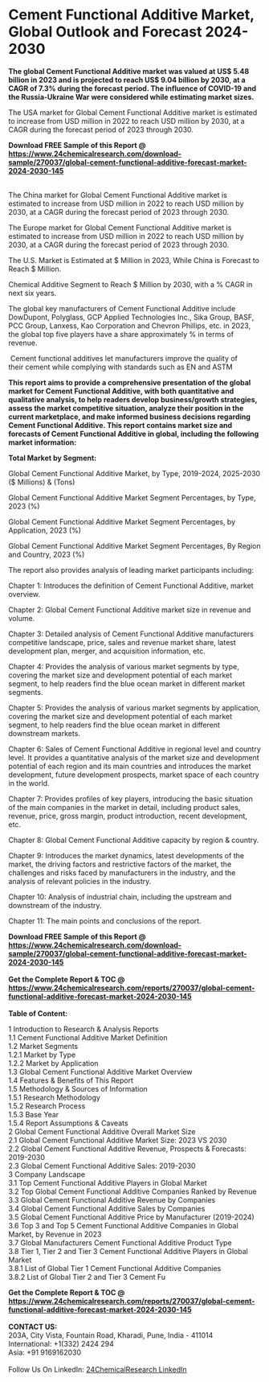 <h1>Cement Functional Additive Market, Global Outlook and Forecast 2024-2030</h1><p><strong>The global Cement Functional Additive market was valued at US$ 5.48 billion in 2023 and is projected to reach US$ 9.04 billion by 2030, at a CAGR of 7.3% during the forecast period. The influence of COVID-19 and the Russia-Ukraine War were considered while estimating market sizes.</strong></p><p>
</p><p>The USA market for Global Cement Functional Additive market is estimated to increase from USD million in 2022 to reach USD million by 2030, at a CAGR during the forecast period of 2023 through 2030.</p><div><b>Download FREE Sample of this Report @ 
            <a href="https://www.24chemicalresearch.com/download-sample/270037/global-cement-functional-additive-forecast-market-2024-2030-145">
            https://www.24chemicalresearch.com/download-sample/270037/global-cement-functional-additive-forecast-market-2024-2030-145</a></b></div><br><p>
</p><p>The China market for Global Cement Functional Additive market is estimated to increase from USD million in 2022 to reach USD million by 2030, at a CAGR during the forecast period of 2023 through 2030.</p><p>
</p><p>The Europe market for Global Cement Functional Additive market is estimated to increase from USD million in 2022 to reach USD million by 2030, at a CAGR during the forecast period of 2023 through 2030.</p><p>
</p><p>The U.S. Market is Estimated at $ Million in 2023, While China is Forecast to Reach $ Million.</p><p>
Chemical Additive Segment to Reach $ Million by 2030, with a % CAGR in next six years.</p><p>
The global key manufacturers of Cement Functional Additive include DowDupont, Polyglass, GCP Applied Technologies Inc., Sika Group, BASF, PCC Group, Lanxess, Kao Corporation and Chevron Phillips, etc. in 2023, the global top five players have a share approximately % in terms of revenue.</p><p>
 Cement functional additives let manufacturers improve the quality of their cement while complying with standards such as EN and ASTM</p><p>
<strong>This report aims to provide a comprehensive presentation of the global market for Cement Functional Additive, with both quantitative and qualitative analysis, to help readers develop business/growth strategies, assess the market competitive situation, analyze their position in the current marketplace, and make informed business decisions regarding Cement Functional Additive. This report contains market size and forecasts of Cement Functional Additive in global, including the following market information:</strong></p><p>
</p><p>
<strong>Total Market by Segment:</strong></p><p>
Global Cement Functional Additive Market, by Type, 2019-2024, 2025-2030 ($ Millions) &amp; (Tons)</p><p>
Global Cement Functional Additive Market Segment Percentages, by Type, 2023 (%)</p><p>
</p><p>
Global Cement Functional Additive Market Segment Percentages, by Application, 2023 (%)</p><p>
</p><p>
Global Cement Functional Additive Market Segment Percentages, By Region and Country, 2023 (%)</p><p>
</p><p>
The report also provides analysis of leading market participants including:</p><p>
</p><p>
</p><p>
Chapter 1: Introduces the definition of Cement Functional Additive, market overview.</p><p>
Chapter 2: Global Cement Functional Additive market size in revenue and volume.</p><p>
Chapter 3: Detailed analysis of Cement Functional Additive manufacturers competitive landscape, price, sales and revenue market share, latest development plan, merger, and acquisition information, etc.</p><p>
Chapter 4: Provides the analysis of various market segments by type, covering the market size and development potential of each market segment, to help readers find the blue ocean market in different market segments.</p><p>
Chapter 5: Provides the analysis of various market segments by application, covering the market size and development potential of each market segment, to help readers find the blue ocean market in different downstream markets.</p><p>
Chapter 6: Sales of Cement Functional Additive in regional level and country level. It provides a quantitative analysis of the market size and development potential of each region and its main countries and introduces the market development, future development prospects, market space of each country in the world.</p><p>
Chapter 7: Provides profiles of key players, introducing the basic situation of the main companies in the market in detail, including product sales, revenue, price, gross margin, product introduction, recent development, etc.</p><p>
Chapter 8: Global Cement Functional Additive capacity by region &amp; country.</p><p>
Chapter 9: Introduces the market dynamics, latest developments of the market, the driving factors and restrictive factors of the market, the challenges and risks faced by manufacturers in the industry, and the analysis of relevant policies in the industry.</p><p>
Chapter 10: Analysis of industrial chain, including the upstream and downstream of the industry.</p><p>
Chapter 11: The main points and conclusions of the report.</p><div><b>Download FREE Sample of this Report @ 
            <a href="https://www.24chemicalresearch.com/download-sample/270037/global-cement-functional-additive-forecast-market-2024-2030-145">
            https://www.24chemicalresearch.com/download-sample/270037/global-cement-functional-additive-forecast-market-2024-2030-145</a></b></div><br><div><b>Get the Complete Report & TOC @ 
            <a href="https://www.24chemicalresearch.com/reports/270037/global-cement-functional-additive-forecast-market-2024-2030-145">
            https://www.24chemicalresearch.com/reports/270037/global-cement-functional-additive-forecast-market-2024-2030-145</a></b></div><br>
            <b>Table of Content:</b><p>1 Introduction to Research & Analysis Reports<br />
    1.1 Cement Functional Additive Market Definition<br />
    1.2 Market Segments<br />
        1.2.1 Market by Type<br />
        1.2.2 Market by Application<br />
    1.3 Global Cement Functional Additive Market Overview<br />
    1.4 Features & Benefits of This Report<br />
    1.5 Methodology & Sources of Information<br />
        1.5.1 Research Methodology<br />
        1.5.2 Research Process<br />
        1.5.3 Base Year<br />
        1.5.4 Report Assumptions & Caveats<br />
2 Global Cement Functional Additive Overall Market Size<br />
    2.1 Global Cement Functional Additive Market Size: 2023 VS 2030<br />
    2.2 Global Cement Functional Additive Revenue, Prospects & Forecasts: 2019-2030<br />
    2.3 Global Cement Functional Additive Sales: 2019-2030<br />
3 Company Landscape<br />
    3.1 Top Cement Functional Additive Players in Global Market<br />
    3.2 Top Global Cement Functional Additive Companies Ranked by Revenue<br />
    3.3 Global Cement Functional Additive Revenue by Companies<br />
    3.4 Global Cement Functional Additive Sales by Companies<br />
    3.5 Global Cement Functional Additive Price by Manufacturer (2019-2024)<br />
    3.6 Top 3 and Top 5 Cement Functional Additive Companies in Global Market, by Revenue in 2023<br />
    3.7 Global Manufacturers Cement Functional Additive Product Type<br />
    3.8 Tier 1, Tier 2 and Tier 3 Cement Functional Additive Players in Global Market<br />
        3.8.1 List of Global Tier 1 Cement Functional Additive Companies<br />
        3.8.2 List of Global Tier 2 and Tier 3 Cement Fu</p><div><b>Get the Complete Report & TOC @ 
            <a href="https://www.24chemicalresearch.com/reports/270037/global-cement-functional-additive-forecast-market-2024-2030-145">
            https://www.24chemicalresearch.com/reports/270037/global-cement-functional-additive-forecast-market-2024-2030-145</a></b></div><br><b>CONTACT US:</b><br>
            203A, City Vista, Fountain Road, Kharadi, Pune, India - 411014<br>
            International: +1(332) 2424 294<br>
            Asia: +91 9169162030 <br><br>
            Follow Us On LinkedIn: <a href="https://www.linkedin.com/company/24chemicalresearch/">24ChemicalResearch LinkedIn</a>